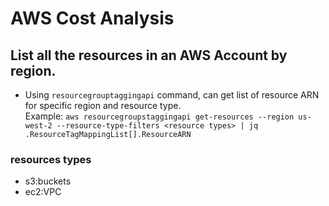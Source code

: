 # AWS Cost Analysis


## List all the resources in an AWS Account by region.

* Using `resourcegrouptaggingapi` command, can get list of resource ARN for specific region and resource type.  
Example: 
`aws resourcegroupstaggingapi get-resources --region us-west-2 --resource-type-filters <resource types> | jq .ResourceTagMappingList[].ResourceARN`

### resources types
* s3:buckets
* ec2:VPC
